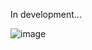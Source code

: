 In development...

![image](https://user-images.githubusercontent.com/98230711/207094900-230a9a77-01a6-490e-afc3-4f07467b9466.png)
